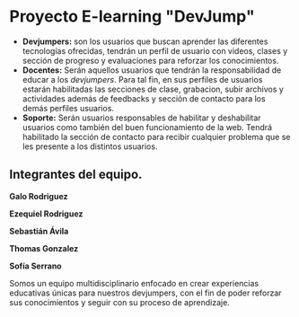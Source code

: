 # Proyecto E-learning "DevJump" 


- **Devjumpers:** son los usuarios que buscan aprender las diferentes tecnologías ofrecidas, tendrán un perfil de usuario con videos, clases y sección de progreso y evaluaciones para reforzar los conocimientos.
- **Docentes:** Serán aquellos usuarios que tendrán la responsabilidad de educar a los *devjumpers*. Para tal fin, en sus perfiles de usuarios estarán habilitadas las secciones de clase, grabacion, subir archivos y actividades además de feedbacks y sección de contacto para los demás perfiles usuarios.
- **Soporte:** Serán usuarios responsables de habilitar y deshabilitar usuarios como también del buen funcionamiento de la web. Tendrá habilitado la sección de contacto para recibir cualquier problema que se les presente a los distintos usuarios.

## Integrantes del equipo.

**Galo Rodriguez** 

**Ezequiel Rodriguez**

**Sebastián Ávila**

**Thomas Gonzalez**

**Sofía Serrano**

Somos un equipo multidisciplinario enfocado en crear experiencias educativas únicas para nuestros devjumpers, con el fin de poder reforzar sus conocimientos y seguir con su proceso de aprendizaje.
